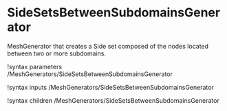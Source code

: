 # SideSetsBetweenSubdomainsGenerator

MeshGenerator that creates a Side set composed of the nodes located between two or more subdomains.

!syntax parameters /MeshGenerators/SideSetsBetweenSubdomainsGenerator

!syntax inputs /MeshGenerators/SideSetsBetweenSubdomainsGenerator

!syntax children /MeshGenerators/SideSetsBetweenSubdomainsGenerator